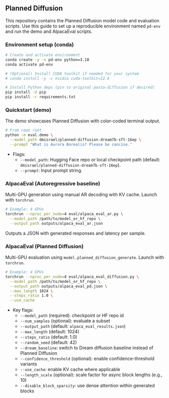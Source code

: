 ## Planned Diffusion

This repository contains the Planned Diffusion model code and evaluation scripts. Use this guide to set up a reproducible environment named `pd-env` and run the demo and AlpacaEval scripts.

### Environment setup (conda)

```bash
# Create and activate environment
conda create -y -n pd-env python=3.10
conda activate pd-env

# (Optional) Install CUDA toolkit if needed for your system
# conda install -y -c nvidia cuda-toolkit=12.6

# Install Python deps (pin to original pasta-diffusion if desired)
pip install -U pip
pip install -r requirements.txt
```

### Quickstart (demo)

The demo showcases Planned Diffusion with color-coded terminal output.

```bash
# From repo root
python -m eval.demo \
  --model_path dmisrael/planned-diffusion-dream7b-sft-16ep \
  --prompt "What is Aurora Borealis? Please be concise."
```

- Flags:
  - `--model_path`: Hugging Face repo or local checkpoint path (default: `dmisrael/planned-diffusion-dream7b-sft-16ep`).
  - `--prompt`: Input prompt string.

### AlpacaEval (Autoregressive baseline)

Multi-GPU generation using manual AR decoding with KV cache. Launch with `torchrun`.

```bash
# Example: 4 GPUs
torchrun --nproc_per_node=4 eval/alpaca_eval_ar.py \
  --model_path /path/to/model_or_hf_repo \
  --output_path outputs/alpaca_eval_ar.json
```

Outputs a JSON with generated responses and latency per sample.

### AlpacaEval (Planned Diffusion)

Multi-GPU evaluation using `model.planned_diffusion_generate`. Launch with `torchrun`.

```bash
# Example: 4 GPUs
torchrun --nproc_per_node=4 eval/alpaca_eval_diffusion.py \
  --model_path /path/to/model_or_hf_repo \
  --output_path outputs/alpaca_eval_pd.json \
  --max_length 1024 \
  --steps_ratio 1.0 \
  --use_cache
```

- Key flags:
  - `--model_path` (required): checkpoint or HF repo id
  - `--num_samples` (optional): evaluate a subset
  - `--output_path` (default: `alpaca_eval_results.json`)
  - `--max_length` (default: 1024)
  - `--steps_ratio` (default: 1.0)
  - `--random_seed` (default: 42)
  - `--dream_baseline`: switch to Dream diffusion baseline instead of Planned Diffusion
  - `--confidence_threshold` (optional): enable confidence-threshold variants
  - `--use_cache`: enable KV cache where applicable
  - `--length_scale` (optional): scale factor for async block lengths (e.g., 10)
  - `--disable_block_sparsity`: use dense attention within generated blocks
